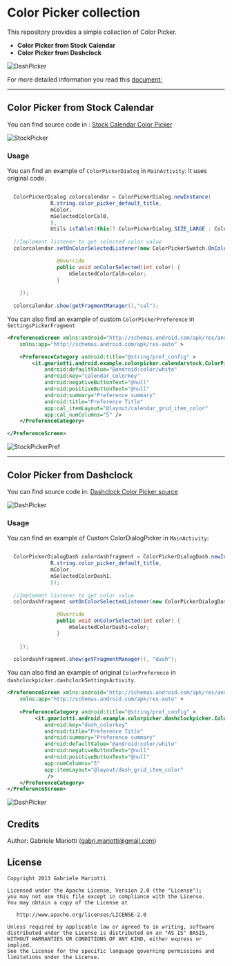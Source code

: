 # Color Picker collection

This repository provides a simple collection of Color Picker.

* **Color Picker from Stock Calendar**
* **Color Picker from Dashclock**

![DashPicker](https://github.com/gabrielemariotti/colorpickercollection/raw/master/ColorPicker/images/allscreen.png) 

For more detailed information you read this [document:](https://github.com/gabrielemariotti/colorpickercollection/tree/master/ColorPicker/README.md)

---

## Color Picker from Stock Calendar

You can find source code in :
[Stock Calendar Color Picker](https://android.googlesource.com/platform/frameworks/opt/colorpicker/)

![StockPicker](https://github.com/gabrielemariotti/colorpickercollection/raw/master/ColorPicker/images/stock.png)


### Usage

You can find an example of `ColorPickerDialog` in `MainActivity`:
It uses original code.
``` java

  ColorPickerDialog colorcalendar = ColorPickerDialog.newInstance(
              R.string.color_picker_default_title, 
              mColor,
              mSelectedColorCal0,
              5,
              Utils.isTablet(this)? ColorPickerDialog.SIZE_LARGE : ColorPickerDialog.SIZE_SMALL);
              
  //Implement listener to get selected color value
  colorcalendar.setOnColorSelectedListener(new ColorPickerSwatch.OnColorSelectedListener(){

				@Override
				public void onColorSelected(int color) {
					mSelectedColorCal0=color;
				}
				
	});
	
  colorcalendar.show(getFragmentManager(),"cal");
```

You can also find an example of custom `ColorPickerPreference` in `SettingsPickerFragment`
``` xml
<PreferenceScreen xmlns:android="http://schemas.android.com/apk/res/android"
    xmlns:app="http://schemas.android.com/apk/res-auto" >

    <PreferenceCategory android:title="@string/pref_config" >
        <it.gmariotti.android.example.colorpicker.calendarstock.ColorPickerPreference
            android:defaultValue="@android:color/white"
            android:key="calendar_colorkey"
            android:negativeButtonText="@null"
            android:positiveButtonText="@null"
            android:summary="Preference summary"
            android:title="Preference Title"
            app:cal_itemLayout="@layout/calendar_grid_item_color"
            app:cal_numColumns="5" />
    </PreferenceCategory>

</PreferenceScreen>
```
![StockPickerPref](https://github.com/gabrielemariotti/colorpickercollection/raw/master/ColorPicker/images/stock_prefs.png)

---

## Color Picker from Dashclock 

You can find source code in:
[Dashclock Color Picker source](https://code.google.com/p/dashclock/source/browse/main/src/main/java/com/google/android/apps/dashclock/configuration/ColorPreference.java)

![DashPicker](https://github.com/gabrielemariotti/colorpickercollection/raw/master/ColorPicker/images/dashDialog.png)

### Usage

You can find an example of Custom ColorDialogPicker in `MainActivity`:
``` java

  ColorPickerDialogDash colordashfragment = ColorPickerDialogDash.newInstance(
              R.string.color_picker_default_title,
              mColor,
              mSelectedColorDash1,
              5);
  
  //Implement listener to get color value
  colordashfragment.setOnColorSelectedListener(new ColorPickerDialogDash.OnColorSelectedListener(){

				@Override
				public void onColorSelected(int color) {
					mSelectedColorDash1=color;	
				}
				
	});        
	
  colordashfragment.show(getFragmentManager(), "dash");

```

You can also find an example of original `ColorPreference` in `dashclockpicker.dashclockSettingsActivity`.
``` xml
<PreferenceScreen xmlns:android="http://schemas.android.com/apk/res/android"
    xmlns:app="http://schemas.android.com/apk/res-auto" >
 
    <PreferenceCategory android:title="@string/pref_config" >
         <it.gmariotti.android.example.colorpicker.dashclockpicker.ColorPreference
            android:key="dash_colorkey"
            android:title="Preference Title"
            android:summary="Preference summary"
            android:defaultValue="@android:color/white"
        	android:negativeButtonText="@null"
        	android:positiveButtonText="@null"
        	app:numColumns="5"
        	app:itemLayout="@layout/dash_grid_item_color"
        	 />
    </PreferenceCategory>
</PreferenceScreen>
```

![DashPicker](https://github.com/gabrielemariotti/colorpickercollection/raw/master/ColorPicker/images/dash_prefs.png)

Credits
-------

Author: Gabriele Mariotti (gabri.mariotti@gmail.com)

License
-------

    Copyright 2013 Gabriele Mariotti

    Licensed under the Apache License, Version 2.0 (the "License");
    you may not use this file except in compliance with the License.
    You may obtain a copy of the License at

       http://www.apache.org/licenses/LICENSE-2.0

    Unless required by applicable law or agreed to in writing, software
    distributed under the License is distributed on an "AS IS" BASIS,
    WITHOUT WARRANTIES OR CONDITIONS OF ANY KIND, either express or implied.
    See the License for the specific language governing permissions and
    limitations under the License.
    

